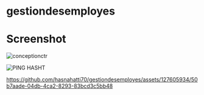# gestiondesemployes
# Screenshot
![conceptionctr](https://github.com/hasnahatti70/gestiondesemployes/assets/127605934/56c31458-3867-49c7-9cda-b06e71dec5fa)


![PING HASHT](https://github.com/hasnahatti70/gestiondesemployes/assets/127605934/daf291e7-501c-4f0f-b196-536b3e941362)


https://github.com/hasnahatti70/gestiondesemployes/assets/127605934/50b7aade-04db-4ca2-8293-83bcd3c5bb48

